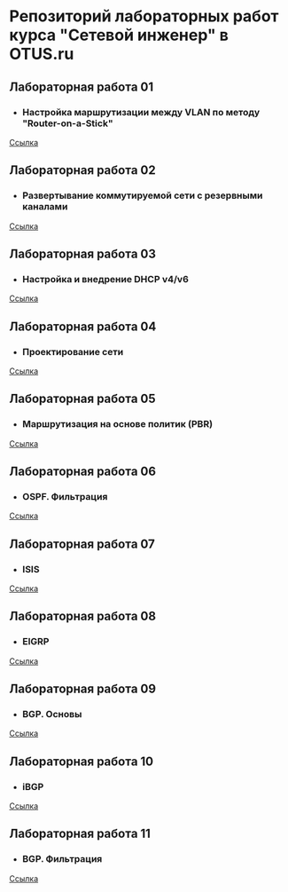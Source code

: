 # Репозиторий лабораторных работ курса "Сетевой инженер" в OTUS.ru

## Лабораторная работа 01
+ ### Настройка маршрутизации между VLAN по методу "Router-on-a-Stick"
[Ссылка](https://github.com/sergl352130/OTUS_NE_Homeworks/blob/main/Labs/Hw01/README.md)

## Лабораторная работа 02
+ ### Развертывание коммутируемой сети с резервными каналами
[Ссылка](https://github.com/sergl352130/OTUS_NE_Homeworks/blob/main/Labs/Hw02/README.md)

## Лабораторная работа 03
+ ### Настройка и внедрение DHCP v4/v6
[Ссылка](https://github.com/sergl352130/OTUS_NE_Homeworks/blob/main/Labs/Hw03/README.md)

## Лабораторная работа 04
+ ### Проектирование сети
[Ссылка](https://github.com/sergl352130/OTUS_NE_Homeworks/blob/main/Labs/Hw04/README.md)

## Лабораторная работа 05
+ ### Маршрутизация на основе политик (PBR)
[Ссылка](https://github.com/sergl352130/OTUS_NE_Homeworks/blob/main/Labs/Hw05/README.md)

## Лабораторная работа 06
+ ### OSPF. Фильтрация
[Ссылка](https://github.com/sergl352130/OTUS_NE_Homeworks/blob/main/Labs/Hw06/README.md)

## Лабораторная работа 07
+ ### ISIS
[Ссылка](https://github.com/sergl352130/OTUS_NE_Homeworks/blob/main/Labs/Hw07/README.md)

## Лабораторная работа 08
+ ### EIGRP
[Ссылка](https://github.com/sergl352130/OTUS_NE_Homeworks/blob/main/Labs/Hw08/README.md)

## Лабораторная работа 09
+ ### BGP. Основы
[Ссылка](https://github.com/sergl352130/OTUS_NE_Homeworks/blob/main/Labs/Hw09/README.md)

## Лабораторная работа 10
+ ### iBGP
[Ссылка](https://github.com/sergl352130/OTUS_NE_Homeworks/blob/main/Labs/Hw10/README.md)

## Лабораторная работа 11
+ ### BGP. Фильтрация
[Ссылка](https://github.com/sergl352130/OTUS_NE_Homeworks/blob/main/Labs/Hw11/README.md)